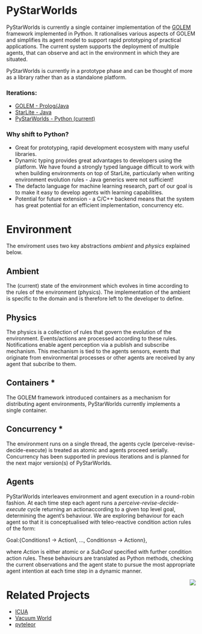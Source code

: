 # PyStarWorlds

PyStarWorlds is currently a single container implementation of the [GOLEM](https://www.cs.rhul.ac.uk/home/kostas/pubs/debs09.pdf) framework implemented in Python. It rationalises various aspects of GOLEM and simplifies its agent model to support rapid prototyping of practical applications. The current system supports the deployment of multiple agents, that can observe and act in the environment in which they are situated. 

PyStarWorlds is currently in a prototype phase and can be thought of more as a library rather than as a standalone platform. 

### Iterations:

- [GOLEM - Prolog/Java]()
- [StarLite - Java]()
- [PyStarWorlds - Python (current)](https://github.com/dicelab-rhul/pystarworlds)

### Why shift to Python? 

- Great for prototyping, rapid development ecosystem with many useful libraries.
- Dynamic typing provides great advantages to developers using the platform. We have found a strongly typed language difficult to work with when building environments on top of StarLite, particularly when writing environment evolution rules - Java generics were not sufficient!
- The defacto language for machine learning research, part of our goal is to make it easy to develop agents with learning capabilities.
- Potential for future extension - a C/C++ backend means that the system has great potential for an efficient implementation, concurrency etc. 

# Environment

The enviroment uses two key abstractions _ambient_ and _physics_ explained below.

## Ambient

The (current) state of the environment which evolves in time according to the rules of the environment (physics). The implementation of the ambient is specific to the domain and is therefore left to the developer to define. 

## Physics

The physics is a collection of rules that govern the evolution of the environment. Events/actions are processed according to these rules. Notifications enable agent perception via a publish and subscribe mechanism. This mechanism is tied to the agents sensors, events that originate from environmental processes or other agents are received by any agent that subcribe to them.

## Containers * 

The GOLEM framework introduced containers as a mechanism for distributing agent environments, PyStarWorlds currently implements a single container. 

## Concurrency * 

The environment runs on a single thread, the agents cycle (perceive-revise-decide-execute) is treated as atomic and agents proceed serially. 
Concurrency has been supported in previous iterations and is planned for the next major version(s) of PyStarWorlds.



## Agents

PyStarWorlds interleaves environment and agent execution in a round-robin fashion. At each time step each agent runs a <i> perceive-revise-decide-execute</i> cycle returning an actionaccording to a given top level goal, determining the agent’s behaviour. We are exploring behaviour for each agent so that it is conceptualised with teleo-reactive condition action rules of the form:

Goal:{Conditions1 &rarr; Action1, ..., Conditionsn &rarr; Actionn},

where <i>Action</i> is either atomic or a <i>SubGoal</i> specified with further condition action rules. These behaviours are translated as Python methods, checking the current observations and the agent state to pursue the most appropriate agent intention at each time step in a dynamic manner.

<img align="right" src="docs/agent.png">

# Related Projects

- [ICUA](https://github.com/dicelab-rhul/ICUA)
- [Vacuum World](https://github.com/dicelab-rhul/vacuumworld) 
- [pyteleor](https://github.com/BenedictWilkins/pyteleor/tree/master/pyteleor)
